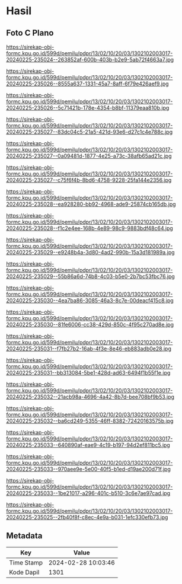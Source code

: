 # Hasil

## Foto C Plano

https://sirekap-obj-formc.kpu.go.id/599d/pemilu/pdpr/13/02/10/20/03/1302102003017-20240225-235024--263852af-600b-403b-b2e9-5ab72f4663a7.jpg

https://sirekap-obj-formc.kpu.go.id/599d/pemilu/pdpr/13/02/10/20/03/1302102003017-20240225-235026--8555a637-1331-45a7-8aff-6f79e426aef9.jpg

https://sirekap-obj-formc.kpu.go.id/599d/pemilu/pdpr/13/02/10/20/03/1302102003017-20240225-235026--5c71421b-178e-4354-b8bf-11379eaa810b.jpg

https://sirekap-obj-formc.kpu.go.id/599d/pemilu/pdpr/13/02/10/20/03/1302102003017-20240225-235027--83dc04c5-21a5-421d-93e6-d27c1c4e788c.jpg

https://sirekap-obj-formc.kpu.go.id/599d/pemilu/pdpr/13/02/10/20/03/1302102003017-20240225-235027--0a09481d-1877-4e25-a73c-38afb65ad21c.jpg

https://sirekap-obj-formc.kpu.go.id/599d/pemilu/pdpr/13/02/10/20/03/1302102003017-20240225-235027--c75f6f4b-8bd6-4758-9228-25fa144e2356.jpg

https://sirekap-obj-formc.kpu.go.id/599d/pemilu/pdpr/13/02/10/20/03/1302102003017-20240225-235028--ea928280-bb92-4968-ade9-25874cb165db.jpg

https://sirekap-obj-formc.kpu.go.id/599d/pemilu/pdpr/13/02/10/20/03/1302102003017-20240225-235028--f1c2e4ee-168b-4e89-98c9-9883bdf48c64.jpg

https://sirekap-obj-formc.kpu.go.id/599d/pemilu/pdpr/13/02/10/20/03/1302102003017-20240225-235029--e9248b4a-3d80-4ad2-990b-15a3d181989a.jpg

https://sirekap-obj-formc.kpu.go.id/599d/pemilu/pdpr/13/02/10/20/03/1302102003017-20240225-235029--55b86a6d-74b8-4c03-b5e0-2b7bc53fbc76.jpg

https://sirekap-obj-formc.kpu.go.id/599d/pemilu/pdpr/13/02/10/20/03/1302102003017-20240225-235030--4ea7ba86-3085-46a3-8c7e-00deacf415c8.jpg

https://sirekap-obj-formc.kpu.go.id/599d/pemilu/pdpr/13/02/10/20/03/1302102003017-20240225-235030--81fe6006-cc38-429d-850c-4f95c270ad8e.jpg

https://sirekap-obj-formc.kpu.go.id/599d/pemilu/pdpr/13/02/10/20/03/1302102003017-20240225-235031--f7fb27b2-16ab-4f3e-8e46-eb883adb0e28.jpg

https://sirekap-obj-formc.kpu.go.id/599d/pemilu/pdpr/13/02/10/20/03/1302102003017-20240225-235031--bb313084-5be1-428d-ad63-6494f1b55f1e.jpg

https://sirekap-obj-formc.kpu.go.id/599d/pemilu/pdpr/13/02/10/20/03/1302102003017-20240225-235032--21acb98a-4696-4a42-8b7d-bee708bf9b53.jpg

https://sirekap-obj-formc.kpu.go.id/599d/pemilu/pdpr/13/02/10/20/03/1302102003017-20240225-235032--ba6cd249-5355-46ff-8382-72420163575b.jpg

https://sirekap-obj-formc.kpu.go.id/599d/pemilu/pdpr/13/02/10/20/03/1302102003017-20240225-235033--640890af-eae9-4c19-b197-94d2ef811bc5.jpg

https://sirekap-obj-formc.kpu.go.id/599d/pemilu/pdpr/13/02/10/20/03/1302102003017-20240225-235033--970aee9e-5e00-40f5-b1ed-d19ae200d71f.jpg

https://sirekap-obj-formc.kpu.go.id/599d/pemilu/pdpr/13/02/10/20/03/1302102003017-20240225-235033--1be21017-a296-401c-b510-3c6e7ae97cad.jpg

https://sirekap-obj-formc.kpu.go.id/599d/pemilu/pdpr/13/02/10/20/03/1302102003017-20240225-235025--2fb40f8f-c8ec-4e9a-b031-1efc330efb73.jpg


## Metadata

| Key        | Value               |
| ---------- | ------------------- |
| Time Stamp | 2024-02-28 10:03:46 |
| Kode Dapil | 1301                |



